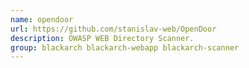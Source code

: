 ```yaml
---
name: opendoor
url: https://github.com/stanislav-web/OpenDoor
description: OWASP WEB Directory Scanner.
group: blackarch blackarch-webapp blackarch-scanner
---
```

